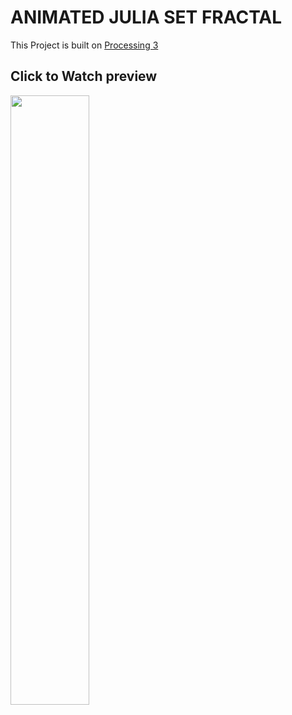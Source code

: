 # ANIMATED JULIA SET FRACTAL


This Project is built on [Processing 3](https://processing.org/) 

## Click to Watch preview

[<img src="https://img.youtube.com/vi/qIqDSmCZrvU/maxresdefault.jpg" width="50%">](https://www.youtube.com/watch?v=qIqDSmCZrvU)
